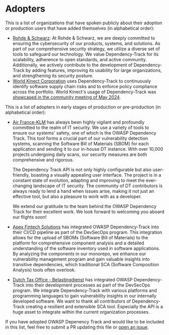 # Adopters

<!-- Hello! If you are using OWASP Dependency Track and contributing to this file, thank you! -->
<!-- Please keep lines shorter than 80 characters (or so.) Links can go long. -->

This is a list of organizations that have spoken publicly about their adoption or
production users that have added themselves (in alphabetical order):

* [Rohde & Schwarz](https://www.rohde-schwarz.com/): At Rohde & Schwarz, we are deeply committed to ensuring the
cybersecurity of our products, systems, and solutions. As part of our comprehensive security strategy,
we utilize a diverse set of tools to safeguard our technology. We value Dependency-Track for its scalability,
adherence to open standards, and active community. Additionally, we actively contribute to the development of
Dependency-Track by adding features, improving its usability for large organizations, and strengthening its security posture.
* [World Kinect Corporation](https://world-kinect.com/) uses Dependency-Track to continuously identify software supply chain risks and to enforce policy compliance across the portfolio.
  World Kinect's usage of Dependency-Track was [showcased in the community meeting of May 2024](https://www.youtube.com/watch?v=MS2DlMdUI7Q&t=1320s).

This is a list of adopters in early stages of production or
pre-production (in alphabetical order):

* [Air France-KLM](https://www.airfranceklm.com/) has always been highly vigilant and profoundly committed to the realm of IT security. We use a variety of tools to ensure our systems' safety, one of which is the OWASP Dependency Track. This tool forms a crucial part of our vulnerability detection systems, scanning the Software Bill of Materials (SBOM) for each application and sending it to our in-house DT instance. With over 10,000 projects undergoing daily scans, our security measures are both comprehensive and rigorous.

  The Dependency Track API is not only highly configurable but also user-friendly, boasting a visually appealing user interface. The project is in a constant state of evolution, adapting and improving to meet the ever-changing landscape of IT security. The community of DT contributors is always ready to lend a hand when issues arise, making it not just an effective tool, but also a pleasure to work with as a developer.

  We extend our gratitude to the team behind the OWASP Dependency Track for their excellent work. We look forward to welcoming you aboard our flights soon!

* [Apex Fintech Solutions](https://apexfintechsolutions.com/) has integrated OWASP Dependency-Track into their CI/CD pipeline as part of the DevSecOps program. This integration allows for the upload of SBOMs (Software Bill of Materials) to the platform for comprehensive component analysis and a detailed understanding of the software inventory used in software applications. By analyzing the components in our monorepo, we enhance our vulnerability management program and gain valuable insights into transitive dependencies, which traditional SCA (Software Composition Analysis) tools often overlook.

* [Dutch Tax Office - Belastingdienst](https://www.belastingdienst.nl/) has integrated OWASP Dependency-Track into their 
development processes as part of the DevSecOps program. We integrate Dependency-Track
with various platforms and programming languages to gain vulnerability insights in 
our internally developed software. We want to thank all contributors of Dependency-Track creating a resilient and
extensible SCA tool. Especially the API is a huge asset to integrate
within the current organization processes.

If you have adopted OWASP Depenency Track and would like to be included in this list,
feel free to submit a PR updating this file or
[open an issue](https://github.com/).
